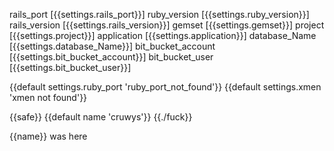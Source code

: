 rails_port          [{{settings.rails_port}}]
ruby_version        [{{settings.ruby_version}}]
rails_version       [{{settings.rails_version}}]
gemset              [{{settings.gemset}}]
project             [{{settings.project}}]
application         [{{settings.application}}]
database_Name       [{{settings.database_Name}}]
bit_bucket_account  [{{settings.bit_bucket_account}}]
bit_bucket_user     [{{settings.bit_bucket_user}}]

{{default settings.ruby_port 'ruby_port_not_found'}}
{{default settings.xmen 'xmen not found'}}


{{safe}}
{{default name 'cruwys'}}
{{./fuck}}

{{name}} was here
